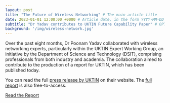 ```yaml
---
layout: post
title: "The Future of Wireless Networking" # The main article title
date: 2023-01-01 12:00:00 +0000 # Article date, in the form YYYY-MM-DD HH-MM-SS +0000
subtitle: "Dr Yadav contributes to UKTIN Future Capability Paper" # OPTIONAL: A subtitle. If not used, the first 15 words of the content will be used instead.
background: '/img/wireless-network.jpg'
---
```


Over the past eight months, Dr Poonam Yadav collaborated with wireless networking experts, particularly within the UKTIN Expert Working Group, an initiative by the Department of Science and Technology (DSIT), comprising professionals from both industry and academia. The collaboration aimed to contribute to the production of a report for UKTIN, which has been published today.

You can read the full [press release by UKTIN](https://uktin.net/whats-happening/news/everything-you-need-know-about-wireless-networking-expert-working-group-future) on their website. The [full report](/publications/2024-future-capability-wireless-networking) is also free-to-access.

<div class="clearfix">
    <a class="btn btn-primary float-right" href="/publications/2024-future-capability-wireless-networking">Read the Report</a>
</div>